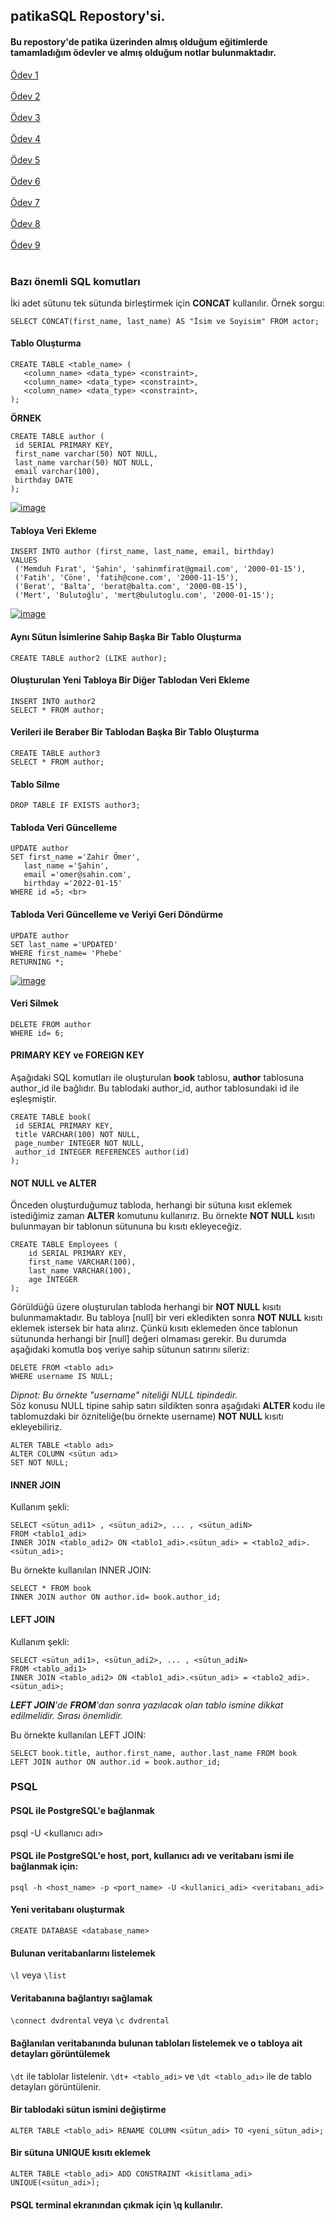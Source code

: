 ## patikaSQL Repostory'si.
#### Bu repostory'de patika üzerinden almış olduğum eğitimlerde tamamladığım ödevler ve almış olduğum notlar bulunmaktadır.
[Ödev 1](https://github.com/frattshn/patikaOdevler/blob/main/odev1.sql) <br/><br/>
[Ödev 2](https://github.com/frattshn/patikaOdevler/blob/main/odev2.sql) <br/><br/>
[Ödev 3](https://github.com/frattshn/patikaOdevler/blob/main/odev3.sql) <br/><br/>
[Ödev 4](https://github.com/frattshn/patikaOdevler/blob/main/odev4.sql) <br/><br/>
[Ödev 5](https://github.com/frattshn/patikaOdevler/blob/main/odev5.sql) <br/><br/>
[Ödev 6](https://github.com/frattshn/patikaOdevler/blob/main/odev6.sql) <br/><br/>
[Ödev 7](https://github.com/frattshn/patikaOdevler/blob/main/odev7.sql) <br/><br/>
[Ödev 8](https://github.com/frattshn/patikaOdevler/blob/main/odev8.sql) <br/><br/>
[Ödev 9](https://github.com/frattshn/patikaOdevler/blob/main/odev9.sql) <br/><br/>


### Bazı önemli SQL komutları
İki adet sütunu tek sütunda birleştirmek için **CONCAT** kullanılır.
Örnek sorgu:
```
SELECT CONCAT(first_name, last_name) AS "İsim ve Soyisim" FROM actor;
```
#### Tablo Oluşturma
```
CREATE TABLE <table_name> (
   <column_name> <data_type> <constraint>,
   <column_name> <data_type> <constraint>,
   <column_name> <data_type> <constraint>,
);
```
**ÖRNEK** <br>
```
CREATE TABLE author (
 id SERIAL PRIMARY KEY,
 first_name varchar(50) NOT NULL,
 last_name varchar(50) NOT NULL,
 email varchar(100),
 birthday DATE
);
```
[![image](https://r.resimlink.com/ISDe.png)](https://resimlink.com/ISDe)

#### Tabloya Veri Ekleme
```
INSERT INTO author (first_name, last_name, email, birthday)
VALUES
 ('Memduh Fırat', 'Şahin', 'sahinmfirat@gmail.com', '2000-01-15'),
 ('Fatih', 'Cöne', 'fatih@cone.com', '2000-11-15'),
 ('Berat', 'Balta', 'berat@balta.com', '2000-08-15'),
 ('Mert', 'Bulutoğlu', 'mert@bulutoglu.com', '2000-01-15');
```
 [![image](https://r.resimlink.com/mFPR0.png)](https://resimlink.com/mFPR0)
 
 #### Aynı Sütun İsimlerine Sahip Başka Bir Tablo Oluşturma
 ```
 CREATE TABLE author2 (LIKE author);
 ```
 
 #### Oluşturulan Yeni Tabloya Bir Diğer Tablodan Veri Ekleme
 ```
 INSERT INTO author2
 SELECT * FROM author;
 ```
 
 #### Verileri ile Beraber Bir Tablodan Başka Bir Tablo Oluşturma
 ```
 CREATE TABLE author3
 SELECT * FROM author;
 ```
 
 #### Tablo Silme
 ```
 DROP TABLE IF EXISTS author3;
 ```
 
 #### Tabloda Veri Güncelleme
 ```
UPDATE author
SET first_name ='Zahir Ömer',
	last_name ='Şahin',
	email ='omer@sahin.com',
	birthday ='2022-01-15'
WHERE id =5; <br>
```

#### Tabloda Veri Güncelleme ve Veriyi Geri Döndürme
```
UPDATE author
SET last_name ='UPDATED'
WHERE first_name= 'Phebe'
RETURNING *;
```
[![image](https://r.resimlink.com/65w7Go.png)](https://resimlink.com/65w7Go)

#### Veri Silmek
```
DELETE FROM author
WHERE id= 6;
```

#### PRIMARY KEY ve FOREIGN KEY
Aşağıdaki SQL komutları ile oluşturulan **book** tablosu, **author** tablosuna author_id ile bağlıdır. Bu tablodaki author_id, author tablosundaki id ile eşleşmiştir.
```
CREATE TABLE book(
 id SERIAL PRIMARY KEY,
 title VARCHAR(100) NOT NULL,
 page_number INTEGER NOT NULL,
 author_id INTEGER REFERENCES author(id)
);
```

#### NOT NULL ve ALTER
Önceden oluşturduğumuz tabloda, herhangi bir sütuna kısıt eklemek istediğimiz zaman **ALTER** komutunu kullanırız. Bu örnekte **NOT NULL** kısıtı bulunmayan bir tablonun sütununa bu kısıtı ekleyeceğiz.
```
CREATE TABLE Employees (
    id SERIAL PRIMARY KEY,
    first_name VARCHAR(100),
    last_name VARCHAR(100),
    age INTEGER
);
```
Görüldüğü üzere oluşturulan tabloda herhangi bir **NOT NULL** kısıtı bulunmamaktadır. Bu tabloya [null] bir veri ekledikten sonra **NOT NULL** kısıtı eklemek istersek bir hata alırız. Çünkü kısıtı eklemeden önce tablonun sütununda herhangi bir [null] değeri olmaması gerekir. Bu durumda aşağıdaki komutla boş veriye sahip sütunun satırını sileriz:
```
DELETE FROM <tablo adı>
WHERE username IS NULL;
```
*Dipnot: Bu örnekte "username" niteliği NULL tipindedir.* <br>
Söz konusu NULL tipine sahip satırı sildikten sonra aşağıdaki **ALTER** kodu ile tablomuzdaki bir özniteliğe(bu örnekte username) **NOT NULL** kısıtı ekleyebiliriz.
```
ALTER TABLE <tablo adı>
ALTER COLUMN <sütun adı>
SET NOT NULL;
```

#### INNER JOIN
Kullanım şekli:
```
SELECT <sütun_adi1> , <sütun_adi2>, ... , <sütun_adiN>
FROM <tablo1_adi>
INNER JOIN <tablo_adi2> ON <tablo1_adi>.<sütun_adi> = <tablo2_adi>.<sütun_adi>;
```
Bu örnekte kullanılan INNER JOIN:
```
SELECT * FROM book
INNER JOIN author ON author.id= book.author_id;
```
#### LEFT JOIN
Kullanım şekli:
```
SELECT <sütun_adi1>, <sütun_adi2>, ... , <sütun_adiN>
FROM <tablo_adi1>
INNER JOIN <tablo_adi2> ON <tablo1_adi>.<sütun_adi> = <tablo2_adi>.<sütun_adi>;
```
***LEFT JOIN**'de **FROM**'dan sonra yazılacak olan tablo ismine dikkat edilmelidir. Sırası önemlidir.*

Bu örnekte kullanılan LEFT JOIN:
```
SELECT book.title, author.first_name, author.last_name FROM book
LEFT JOIN author ON author.id = book.author_id;
```

### PSQL
#### PSQL ile PostgreSQL'e bağlanmak
psql -U <kullanıcı adı>

#### PSQL ile PostgreSQL'e host, port, kullanıcı adı ve veritabanı ismi ile bağlanmak için:
```
psql -h <host_name> -p <port_name> -U <kullanici_adi> <veritabanı_adi>
```

#### Yeni veritabanı oluşturmak
```
CREATE DATABASE <database_name>
```

#### Bulunan veritabanlarını listelemek
`\l` veya `\list`

#### Veritabanına bağlantıyı sağlamak
`\connect dvdrental` veya `\c dvdrental`

#### Bağlanılan veritabanında bulunan tabloları listelemek ve o tabloya ait detayları görüntülemek
`\dt` ile tablolar listelenir. `\dt+ <tablo_adi>` ve `\dt <tablo_adı>` ile de tablo detayları görüntülenir.

#### Bir tablodaki sütun ismini değiştirme
```
ALTER TABLE <tablo_adi> RENAME COLUMN <sütun_adi> TO <yeni_sütun_adi>;
```

#### Bir sütuna UNIQUE kısıtı eklemek
```
ALTER TABLE <tablo_adi> ADD CONSTRAINT <kisitlama_adi> UNIQUE(<sütun_adi>);
```

#### PSQL terminal ekranından çıkmak için \q kullanılır.
 
